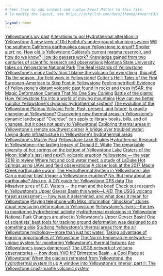 ```yaml
---
# Feel free to add content and custom Front Matter to this file.
# To modify the layout, see https://jekyllrb.com/docs/themes/#overriding-theme-defaults

layout: home
---
```


<a href="https://volcanoes.usgs.gov/volcanoes/yellowstone/article_home.html?vaid=214" class="article-entry">Yellowstone's icy past</a>
<a href="https://volcanoes.usgs.gov/volcanoes/yellowstone/article_home.html?vaid=212" class="article-entry">Alterations to go! Hydrothermal alteration in Yellowstone</a>
<a href="https://volcanoes.usgs.gov/volcanoes/yellowstone/article_home.html?vaid=210" class="article-entry">A new view of Old Faithful's underground plumbing system</a>
<a href="https://volcanoes.usgs.gov/volcanoes/yellowstone/article_home.html?vaid=211" class="article-entry">Will the southern California earthquakes cause Yellowstone to erupt? Spoiler alert: no.</a>
<a href="https://volcanoes.usgs.gov/volcanoes/yellowstone/article_home.html?vaid=209" class="article-entry">How old is Yellowstone Caldera's current magma reservoir, and how do we know?</a>
<a href="https://volcanoes.usgs.gov/volcanoes/yellowstone/article_home.html?vaid=198" class="article-entry">How do geysers work? Knowledge gained from two centuries of scientific research and observations</a>
<a href="https://volcanoes.usgs.gov/volcanoes/yellowstone/article_home.html?vaid=208" class="article-entry">Montana State University takes on Yellowstone National Park</a>
<a href="https://volcanoes.usgs.gov/volcanoes/yellowstone/article_home.html?vaid=204" class="article-entry">The Real Hazards of Yellowstone</a>
<a href="https://volcanoes.usgs.gov/volcanoes/yellowstone/article_home.html?vaid=200" class="article-entry">Yellowstone's many faults (don't blame the volcano for everything, though!)</a>
<a href="https://volcanoes.usgs.gov/volcanoes/yellowstone/article_home.html?vaid=194" class="article-entry">Tis the season…for field work in Yellowstone!</a>
<a href="https://volcanoes.usgs.gov/volcanoes/yellowstone/article_home.html?vaid=190" class="article-entry">Colter's Hell: Tales of the First European-American to Step Foot in Yellowstone</a>
<a href="https://volcanoes.usgs.gov/volcanoes/yellowstone/article_home.html?vaid=186" class="article-entry">Feeling petrified! Evidence of Yellowstone's distant volcanic past found in rocks and trees</a>
<a href="https://volcanoes.usgs.gov/volcanoes/yellowstone/article_home.html?vaid=142" class="article-entry">InSAR, the Magic Deformation Camera That No One Saw Coming</a>
<a href="https://volcanoes.usgs.gov/volcanoes/yellowstone/article_home.html?vaid=182" class="article-entry">Battle of the giants: How Yellowstone fits into a world of moving mountains</a>
<a href="https://volcanoes.usgs.gov/volcanoes/yellowstone/article_home.html?vaid=178" class="article-entry">How can we better monitor Yellowstone's dynamic hydrothermal system?</a>
<a href="https://volcanoes.usgs.gov/volcanoes/yellowstone/article_home.html?vaid=174" class="article-entry">The evolution of the Yellowstone Plateau Volcanic Field: Past, present, and future!</a>
<a href="https://volcanoes.usgs.gov/volcanoes/yellowstone/article_home.html?vaid=170" class="article-entry">Is gravity changing at Yellowstone?</a>
<a href="https://volcanoes.usgs.gov/volcanoes/yellowstone/article_home.html?vaid=160" class="article-entry">Discovering new thermal areas in Yellowstone's dynamic landscape!</a>
<a href="https://volcanoes.usgs.gov/volcanoes/yellowstone/article_home.html?vaid=164" class="article-entry">"Overdue" can apply to library books, bills, and oil changes, but it does not apply to Yellowstone!</a>
<a href="https://volcanoes.usgs.gov/volcanoes/yellowstone/article_home.html?vaid=166" class="article-entry">Exploring thermal areas in Yellowstone's remote southwest corner</a>
<a href="https://volcanoes.usgs.gov/volcanoes/yellowstone/article_home.html?vaid=158" class="article-entry">A bridge over troubled water: Laying down infrastructure in Yellowstone's hydrothermal areas</a>
<a href="https://volcanoes.usgs.gov/volcanoes/yellowstone/article_home.html?vaid=154" class="article-entry">Yellowstone's Mushy Past</a>
<a href="https://volcanoes.usgs.gov/volcanoes/yellowstone/article_home.html?vaid=150" class="article-entry">Yellowstone Lake Shakes</a>
<a href="https://volcanoes.usgs.gov/volcanoes/yellowstone/article_home.html?vaid=130" class="article-entry">Hydrothermal Research in Yellowstone—the lasting legacy of Donald E. White</a>
<a href="https://volcanoes.usgs.gov/volcanoes/yellowstone/article_home.html?vaid=138" class="article-entry">The remarkable diversity of hot springs on the bottom of Yellowstone Lake</a>
<a href="https://volcanoes.usgs.gov/volcanoes/yellowstone/article_home.html?vaid=146" class="article-entry">Craters of the Moon: Idaho's last (and next?) volcanic eruption</a>
<a href="https://volcanoes.usgs.gov/volcanoes/yellowstone/article_home.html?vaid=134" class="article-entry">Yellowstone — the year 2018 in review</a>
<a href="https://volcanoes.usgs.gov/volcanoes/yellowstone/article_home.html?vaid=126" class="article-entry">Where hot and cold water meet: a study of LaDuke Hot Springs using UAVs and field observations</a>
<a href="https://volcanoes.usgs.gov/volcanoes/yellowstone/article_home.html?vaid=124" class="article-entry">A closer look at the 2017 Maple Creek earthquake swarm</a>
<a href="https://volcanoes.usgs.gov/volcanoes/yellowstone/article_home.html?vaid=120" class="article-entry">The Hydrothermal System in Yellowstone Lake</a>
<a href="https://volcanoes.usgs.gov/volcanoes/yellowstone/article_home.html?vaid=78" class="article-entry">Can a nuclear blast trigger a Yellowstone eruption? No. But how about an earthquake? Also no.</a>
<a href="https://volcanoes.usgs.gov/volcanoes/yellowstone/article_home.html?vaid=74" class="article-entry">A DIY guide for Yellowstone GPS data</a>
<a href="https://volcanoes.usgs.gov/volcanoes/yellowstone/article_home.html?vaid=69" class="article-entry">The Misadventures of E.C. Waters -- the man and the boat!</a>
<a href="https://volcanoes.usgs.gov/volcanoes/yellowstone/article_home.html?vaid=60" class="article-entry">Check out research in Yellowstone's Upper Geyser Basin this week—LIVE!</a>
<a href="https://volcanoes.usgs.gov/volcanoes/yellowstone/article_home.html?vaid=52" class="article-entry">The USGS volcano threat assessment -- how was it determined, and what does it mean for Yellowstone</a>
<a href="https://volcanoes.usgs.gov/volcanoes/yellowstone/article_home.html?vaid=49" class="article-entry">Playing telephone with Miss Information</a>
<a href="https://volcanoes.usgs.gov/volcanoes/yellowstone/article_home.html?vaid=48" class="article-entry">"Shocking" stories about measuring deformation in Yellowstone</a>
<a href="https://volcanoes.usgs.gov/volcanoes/yellowstone/article_home.html?vaid=47" class="article-entry">Yellowstone's rivers—the key to monitoring hydrothermal activity</a>
<a href="https://volcanoes.usgs.gov/volcanoes/yellowstone/article_home.html?vaid=46" class="article-entry">Hydrothermal explosions in Yellowstone National Park</a>
<a href="https://volcanoes.usgs.gov/volcanoes/yellowstone/article_home.html?vaid=45" class="article-entry">Changes are afoot in Yellowstone's Upper Geyser Basin!</a>
<a href="https://volcanoes.usgs.gov/volcanoes/yellowstone/article_home.html?vaid=44" class="article-entry">One of scientists' best tools for tracking ground deformation was designed to do something else</a>
<a href="https://volcanoes.usgs.gov/volcanoes/yellowstone/article_home.html?vaid=43" class="article-entry">Studying Yellowstone's thermal areas from the air</a>
<a href="https://volcanoes.usgs.gov/volcanoes/yellowstone/article_home.html?vaid=42" class="article-entry">Yellowstone hydrology—more than just hot water!</a>
<a href="https://volcanoes.usgs.gov/volcanoes/yellowstone/article_home.html?vaid=41" class="article-entry">Taking advantage of learning opportunities at Yellowstone</a>
<a href="https://volcanoes.usgs.gov/volcanoes/yellowstone/article_home.html?vaid=40" class="article-entry">The Norris temperature network—a unique system for monitoring Yellowstone's thermal features</a>
<a href="https://volcanoes.usgs.gov/volcanoes/yellowstone/article_home.html?vaid=39" class="article-entry">Are Yellowstone's gases dangerous?</a>
<a href="https://volcanoes.usgs.gov/volcanoes/yellowstone/article_home.html?vaid=38" class="article-entry">The USGS network of volcano observatories -- how does YVO fit?</a>
<a href="https://volcanoes.usgs.gov/volcanoes/yellowstone/article_home.html?vaid=37" class="article-entry">Brimstone Basin - a Cool Place at Yellowstone!</a>
<a href="https://volcanoes.usgs.gov/volcanoes/yellowstone/article_home.html?vaid=36" class="article-entry">When the glaciers retreated from Yellowstone, the hydrothermal system lit up</a>
<a href="https://volcanoes.usgs.gov/volcanoes/yellowstone/article_home.html?vaid=35" class="article-entry">A window into Yellowstone's interior, part II: The Yellowstone crust-mantle volcanic system</a>
